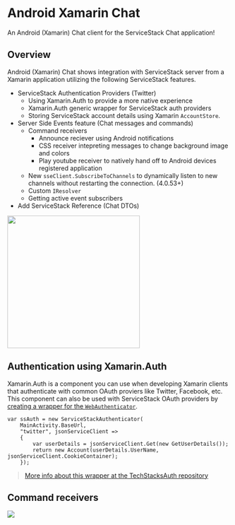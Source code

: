 # Android Xamarin Chat
An Android (Xamarin) Chat client for the ServiceStack Chat application!

## Overview
Android (Xamarin) Chat shows integration with ServiceStack server from a Xamarin application utilizing the following ServiceStack features.
- ServiceStack Authentication Providers (Twitter)
    - Using Xamarin.Auth to provide a more native experience
    - Xamarin.Auth generic wrapper for ServiceStack auth providers 
    - Storing ServiceStack account details using Xamarin `AccountStore`.
- Server Side Events feature (Chat messages and commands)
    - Command receivers
        - Announce reciever using Android notifications
        - CSS receiver intepreting messages to change background image and colors
        - Play youtube receiver to natively hand off to Android devices registered application
    - New `sseClient.SubscribeToChannels` to dynamically listen to new channels without restarting the connection. (4.0.53+)
    - Custom `IResolver`  
    - Getting active event subscribers
- Add ServiceStack Reference (Chat DTOs)

<img src="https://github.com/ServiceStack/Assets/blob/master/img/apps/Chat/androidxamchat-demo1.gif" width="300">

## Authentication using Xamarin.Auth
Xamarin.Auth is a component you can use when developing Xamarin clients that authenticate with common OAuth proviers like Twitter, Facebook, etc. This component can also be used with ServiceStack OAuth providers by [creating a wrapper for the `WebAuthenticator`](https://github.com/ServiceStackApps/AndroidXamarinChat/blob/d5d033c49d9b5f73f8679339e05f9dab21ad120f/AndroidXamarinChat/ServiceStackAuthenticator.cs#L10-L64).

```` CSharp
var ssAuth = new ServiceStackAuthenticator(
    MainActivity.BaseUrl,
    "twitter", jsonServiceClient =>
    {
        var userDetails = jsonServiceClient.Get(new GetUserDetails());
        return new Account(userDetails.UserName, jsonServiceClient.CookieContainer);
    });
````
> [More info about this wrapper at the TechStacksAuth repository](https://github.com/ServiceStackApps/TechStacksAuth#using-xamarinauth-with-servicestack)

## Command receivers

![](https://github.com/ServiceStack/Assets/blob/master/img/apps/Chat/androidxamchat-demo_dual.gif)


